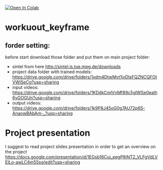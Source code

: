 <a target="_blank" href="https://colab.research.google.com/github/AlfaranoAndrea/workuout_keyframe/blob/main/project.ipynb">
  <img src="https://colab.research.google.com/assets/colab-badge.svg" alt="Open In Colab"/>
</a>

# workuout_keyframe
## forder setting:
before start download those folder and put them on main project folder:
- sintel from here http://sintel.is.tue.mpg.de/downloads
- project data folder with trained models: https://drive.google.com/drive/folders/1xdm4DtwMyt1ivDlsFQZNCQFOtVWlSeCg?usp=sharing 
- input videos: https://drive.google.com/drive/folders/1KDdkCmlVnMf89c5gIWSe0ealh6yGOGUn?usp=sharing
- output videos: https://drive.google.com/drive/folders/1k9P8J45oG0g7AU72p6S-AnaowBAbAm-_?usp=sharing

# Project presentation
I suggest to read project slides presentation in order to get an overview on the project https://docs.google.com/presentation/d/1EGsb16Cuj_eegP8jNT2_VLFgVdLVElLo-awLC4m55sg/edit?usp=sharing
